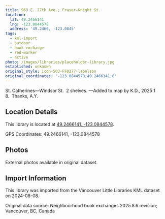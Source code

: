 ```yaml
---
title: 969 E. 27th Ave.; Fraser—Knight St.
location:
  lat: 49.2466141
  lng: -123.0844578
  address: '49.2466, -123.0845'
tags:
  - kml-import
  - outdoor
  - book-exchange
  - red-marker
  - active
photo: /images/libraries/placeholder-library.jpg
established: unknown
original_style: icon-503-FF8277-labelson
original_coordinates: '-123.0844578,49.2466141,0'
---
```

St. Catherines—Windsor St.  2 shelves.
—Added to map by K.D., 2025 1 8.  Thanks, A.Y.

## Location Details

This library is located at [49.2466141, -123.0844578](https://www.google.com/maps?q=49.2466141,-123.0844578).

GPS Coordinates: 49.2466141, -123.0844578

## Photos

External photos available in original dataset.

## Import Information

This library was imported from the Vancouver Little Libraries KML dataset on 2024-08-08.

Original data source: Neighbourhood book exchanges 2025.8.6.revision; Vancouver, BC, Canada
